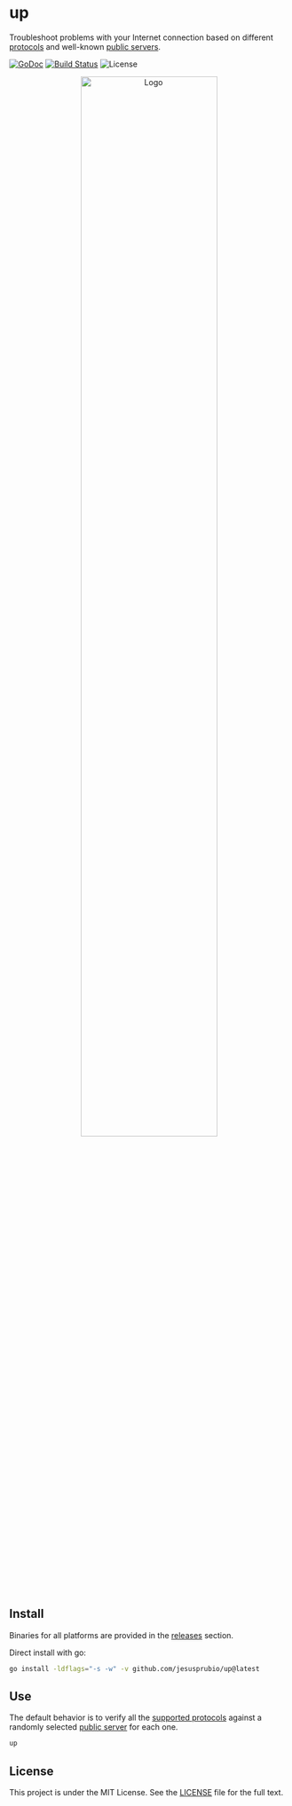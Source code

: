 # up

Troubleshoot problems with your Internet connection based on different
[protocols](pkg/protocol.go) and well-known [public servers](pkg/servers.go).

[![GoDoc][doc-img]][doc] [![Build Status][ci-img]][ci] ![License](https://img.shields.io/github/license/jesusprubio/up)

<div align="center">
  <img alt="Logo" src="https://github.com/jesusprubio/up/assets/2753855/a9c6bdb5-ab53-4969-8b36-97896c09a090" width="70%">
</div>

## Install

Binaries for all platforms are provided in the [releases](https://github.com/jesusprubio/up/releases) section.

Direct install with go:

```sh
go install -ldflags="-s -w" -v github.com/jesusprubio/up@latest
```

## Use

The default behavior is to verify all the [supported protocols](pkg/protocol.go)
against a randomly selected [public server](pkg/servers.go) for each one.

```sh
up
```

## License

This project is under the MIT License. See the [LICENSE](LICENSE) file for the full text.

[doc-img]: https://pkg.go.dev/badge/github.com/jesusprubio/up
[doc]: https://pkg.go.dev/github.com/jesusprubio/up
[ci-img]: https://github.com/jesusprubio/up/workflows/CI/badge.svg
[ci]: https://github.com/jesusprubio/up/workflows/go.yml
